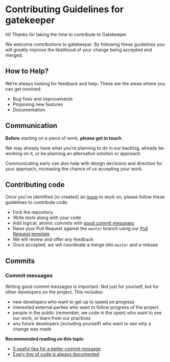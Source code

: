 # Contributing Guidelines for gatekeeper

Hi!  Thanks for taking the time to contribute to Gatekeeper

We welcome contributions to gatekeeper.  By following these guidelines you will greatly improve the likelihood of your change being accepted and merged.

## How to Help?

We’re always looking for feedback and help.  These are the areas where you can get involved:

* Bug fixes and improvements
* Proposing new features
* Documentation

## Communication

**Before** starting on a piece of work, **please get in touch**.

We may already have what you’re planning to do in our backlog, already be working on it, or be planning an alternative solution or approach.

Communicating early can also help with design decisions and direction for your approach, increasing the chance of us accepting your work.

## Contributing code

Once you've identified (or created) an [issue](https://github.com/cjww-development/gatekeeper/issues) to work on, please follow these guidelines to contribute code:

* Fork the repository
* Write tests along with your code
* Add logical, atomic commits with [good commit messages](#commit-messages)
* Raise your Pull Request against the `master` branch using our [Pull Request template](.github/PULL_REQUEST_TEMPLATE.md)
* We will review and offer any feedback
* Once accepted, we will coordinate a merge into `master` and a release

## Commits

### Commit messages

Writing good commit messages is important. Not just for yourself, but for other
developers on the project. This includes:

* new developers who want to get up to speed on progress
* interested external parties who want to follow progress of the project
* people in the public (remember, we code in the open) who want to see our work,
  or learn from our practices
* any future developers (including yourself) who want to see why a change was
  made

**Recommended reading on this topic**

* [5 useful tips for a better commit message](http://robots.thoughtbot.com/5-useful-tips-for-a-better-commit-message)
* [Every line of code is always documented](http://mislav.uniqpath.com/2014/02/hidden-documentation/)